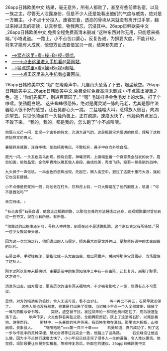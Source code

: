 26app日韩欧美中文    结果，毫无意外，所有人都败了，甚至有些前辈名宿，以及一族之主，尽管无人泄露身份，但是不少人还是能看出他们的气度与威势，绝对是一方霸主。    小不点十分投入，废寝忘食，透亮的骨块从来就没有离开过手掌，翻过来掉过去的研读，认真参悟，物我两忘，沉浸其中。26app日韩欧美中文_26app日韩欧美中文,免费全程免费高清未删减    “这种东西对你无用，只能惹来祸端。”小塔说道。    一路上，小不点苦口婆心，反复告诫，为狮要大度，不能计较，将来才能有大成就，他想方设法要借宝贝一观，结果都失败了。

<li><a href="http://ngglbc100.sg925.xyz/#md_1026">-->猛点这里=看=操=B=视=频哈.</a></li>
<li><a href="http://ngglbc100.sg925.xyz/#md_1026">--->点击这里进入手机看@簧网站.</a></li>





<li><a href="http://ngglbc100.sg925.xyz/#md_1026">-->猛点这里=看=操=B=视=频哈.</a></li>
<li><a href="http://ngglbc100.sg925.xyz/#md_1026">--->点击这里进入手机看@簧网站.</a></li>



26app日韩欧美中文    “起”    在隆隆声中，几座山头坠落了下去，烟尘蔽空。26app日韩欧美中文_26app日韩欧美中文,免费全程免费高清未删减    小不点露出凝重之色，道：“你们先离开，别进百草园了。”
    “嗯”    毛球抖净金色毛发上的水珠，打了个哆嗦，使劲翻白眼。    这头蜘蛛很恐怖，绝对是魔灵湖一脉的元老，尤其是那件法器给人很不好的感觉，让石昊都心头一跳。    二猛哇哇大叫，惹得族人侧目，向湖边望去。只见他骑坐在一头独角兽上，正在疯跑，速度太快了，他脸色有点发白，不敢下来。    “我的，我的，都是我的，怎么跑了”小不点叫嚷。

    他眉心光芒一闪，出现一个古朴的符文，充满大道气韵，这是鲲鹏宝术悟透的体现，理解了这枚原始符文的真义。

    暴猿转身就跑，浑身哆嗦，使劲捂着嘴巴，不敢松开，鼻子中在向外喷白烟。

    霞光一闪。一头五色鸾鸟出现。缭绕云雾，神曦流转，上面端坐着一个身穿黄金战衣的女子。眉目如画，俏脸晶莹。金色甲胄难以掩其傲人身段，曲线优美，秀发飞扬，宛若一尊美丽的战神。

    九头狮子一声低吼，一串金色的念珠出现，托起它，腾入高空中，避过了这数十重符大浪，强如它也没有硬撼。

    小不点像是扔死狗一般，将他丢在村头，石林虎上前，一只大脚踏在了他的胸膛上，吼道：“你不是嚣张吗”“

    未完待续。:

    “有点古怪”石昊自语，他曾走过鲲鹏的路，以那位至尊的方法锤炼过己身，远观鲲鹏巢时曾见到过一些符文，现在心有所感。有所悟。

    “他做过的出格事还少吗，号称人神共愤，到现在还不是活蹦乱跳，这个家伙肯定有所倚仗。”另一位少女握紧拳头道。

    因为这一次北海之行，他们遣出的人马很少，损失最大的是世外神山，是那些传说中的太古凶兽的后代。

    石昊出手，手捏狻猊印，掌指化成一头太古凶兽，发出风雷声，瞬间将那件宝具震碎，当场震住了这批人。

    刚才之所以能夺来银桃树，主要是茧中的生灵知晓净土中有一座古阵，让其复苏，崩裂了那里，这才得手。

    消息传出去，四方震动，更高层次的诸多洞天福地内，不少强者都吃了一惊，觉得有点不可思议。

    显然，对方的暗劲用的极妙，令人无话可说，看不出shi。    再一再二不再三，石昊早就忍够了。    这些人倒也没有敌意，也算是打出来了交情，当初被小不点一个人全部放倒，输掉了一堆的药散与骨书等。    突然，虚空被干扰，被拉回来的一株银色桃树定住了，而后极速坠落下去。    响声传来，火炎鱼群若离弦之箭，全都腾跃而起，跃上了这浩瀚石阶，以尾部着地，游移而行。    密林中，一头暴戾的吼声传来，有恐怖生物在激战。那里古木折断，山峰崩塌，景象骇人。    “嘿嘿哈哈”===第一百三十章===    石昊知道，真的成功了，到了这一步与传说中的灵种深埋、慧光自涌等征兆完全一致，他踏上了这条路。    石云峰没让他这么做，因为小不点修行速度太快了，小小年纪已经走完了很多人一生的道路，令人难以置信。他觉得，现阶段要让石昊夯实根基，等柳神复苏后，听取它的建议。26app日韩欧美中文
